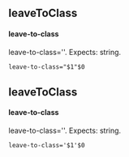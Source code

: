 ## leaveToClass
#### leave-to-class
leave-to-class=''. Expects: string.
```html
leave-to-class="$1"$0
```

## leaveToClass
#### leave-to-class
leave-to-class=''. Expects: string.
```
leave-to-class='$1'$0
```